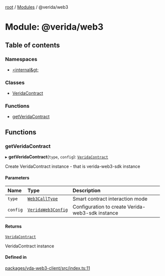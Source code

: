 [root](../README.md) / [Modules](../modules.md) / @verida/web3

# Module: @verida/web3

## Table of contents

### Namespaces

- [&lt;internal\&gt;](verida_web3._internal_.md)

### Classes

- [VeridaContract](../classes/verida_web3.VeridaContract.md)

### Functions

- [getVeridaContract](verida_web3.md#getveridacontract)

## Functions

### getVeridaContract

▸ **getVeridaContract**(`type`, `config`): [`VeridaContract`](../classes/verida_web3.VeridaContract.md)

Create VeridaContract instance - that is verida-web3-sdk instance

#### Parameters

| Name | Type | Description |
| :------ | :------ | :------ |
| `type` | [`Web3CallType`](verida_web3._internal_.md#web3calltype) | Smart contract interaction mode |
| `config` | [`VeridaWeb3Config`](verida_web3._internal_.md#veridaweb3config) | Configuration to create Verida-web3-sdk instance |

#### Returns

[`VeridaContract`](../classes/verida_web3.VeridaContract.md)

VeridaContract instance

#### Defined in

[packages/vda-web3-client/src/index.ts:11](https://github.com/verida/verida-js/blob/032961c/packages/vda-web3-client/src/index.ts#L11)
